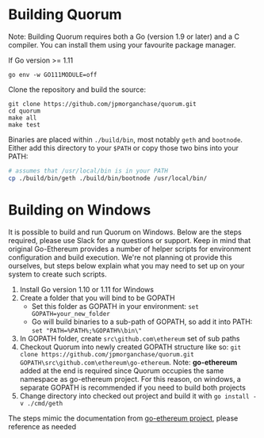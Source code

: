 
# Building Quorum

Note: Building Quorum requires both a Go (version 1.9 or later) and a C compiler. You can install them using your favourite package manager. 

If Go version >= 1.11
```
go env -w GO111MODULE=off
```

Clone the repository and build the source:

```
git clone https://github.com/jpmorganchase/quorum.git
cd quorum
make all
make test
```

Binaries are placed within `./build/bin`, most notably `geth` and `bootnode`. Either add this directory to your `$PATH` or copy those two bins into your PATH:

```sh
# assumes that /usr/local/bin is in your PATH
cp ./build/bin/geth ./build/bin/bootnode /usr/local/bin/
```

# Building on Windows
It is possible to build and run Quorum on Windows. Below are the steps required, please use Slack for any questions or support. Keep in mind that original Go-Ethereum provides a number of helper scripts for environment configuration and build execution. We're not planning ot provide this ourselves, but steps below explain what you may need to set up on your system to create such scripts.

1. Install Go version 1.10 or 1.11 for Windows
2. Create a folder that you will bind to be GOPATH
   * Set this folder as GOPATH in your environment: `set GOPATH=your_new_folder`
   * Go will build binaries to a sub-path of GOPATH, so add it into PATH: `set "PATH=%PATH%;%GOPATH%\bin\"`
3. In GOPATH folder, create `src\github.com\ethereum` set of sub paths
4. Checkout Quorum into newly created GOPATH structure like so: `git clone https://github.com/jpmorganchase/quorum.git GOPATH\src\github.com\ethereum\go-ethereum`. Note: **go-ethereum** added at the end is required since Quorum occupies the same namespace as go-ethereum project. For this reason, on windows, a separate GOPATH is recommended if you need to build both projects
5. Change directory into checked out project and build it with `go install -v ./cmd/geth`

The steps mimic the documentation from [go-ethereum project](https://github.com/ethereum/go-ethereum/wiki/Installation-instructions-for-Windows), please reference as needed
